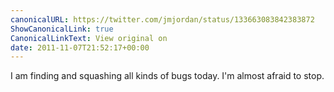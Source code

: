 ```yaml
---
canonicalURL: https://twitter.com/jmjordan/status/133663083842383872
ShowCanonicalLink: true
CanonicalLinkText: View original on
date: 2011-11-07T21:52:17+00:00
---
```

I am finding and squashing all kinds of bugs today. I'm almost afraid to stop.